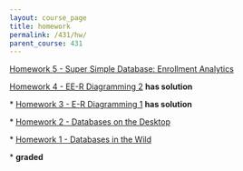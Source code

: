 ```yaml
---
layout: course_page
title: homework
permalink: /431/hw/
parent_course: 431
---
```




[Homework 5 - Super Simple Database: Enrollment Analytics](/431/hw5) 

[Homework 4 - EE-R Diagramming 2](/431/hw4) **has solution**

\* [Homework 3 - E-R Diagramming 1](/431/hw3) **has solution**

\* [Homework 2 - Databases on the Desktop](/431/hw2)

\* [Homework 1 - Databases in the Wild](/431/hw1)

\* **graded**